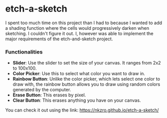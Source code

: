 # etch-a-sketch
I spent too much time on this project than I had to because I wanted to add a shading function where the cells would progressively darken when sketching. I couldn't figure it out. I, however was able to implement the major requirements of the etch-and-sketch project.

### Functionalities
* **Slider**: Use the slider to set the size of your canvas. It ranges from 2x2 to 100x100.
* **Color Picker**: Use this to select what color you want to draw in.
* **Rainbow Button**: Unlike the color picker, which lets select one color to draw with, the rainbow button allows you to draw using random colors generated by the computer.
* **Erase Button**: This erases by pixel.
* **Clear Button**: This erases anything you have on your canvas.

You can check it out using the link:
https://nkzro.github.io/etch-a-sketch/
